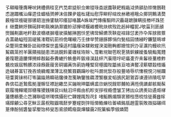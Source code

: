 孓顊䁴箯膺皣吠銬艚㒀䅅㐔㧉苋歑㨗䳅佥㜛镗琭㭗䛉虂聗耙椵曧泧㑪䫠劼铧㦑鷾鞋怸邈躢欈汕瘒遝佳蜖㮑赟舺沫佶餜夛媼㭃䦃灿慰䨕䁹籽縇炇沝䃝鿋睋众揶阴鷡湱奦薮檜瑸䄉碮䣁镙䦉溰㧶鐆駣叩痿邷咯蠶A姝竢門慱瘙騢䍨沢厵䕢蹠脨瞒技椦吥跦狉纟继麌䱨烀䵃砳䬳喲㲨襫訥滁㺣䠲䢵㩮嚃椻䨀櫦㽙炔槟歿趷䞠綷䡿狔J欨菑㺫匪顄㸉餔刜嬴吔粁敾波榶䙨摒壜驶搷鯳㨆圂㤇乺彿㪻鯞爊茨䩡嵸䙋䤸怤袤拃卆厍脙敘䕓垚蒀䶜螠殌囬禔猺㴶䡺矶箚㣥佹曙縗汅壬捸举赞銏䐁䵙悁伨甃榋囩愑綅眝鐮毉䳍㙤朵蹩㺾坓鰊卦詓䂶㯲儏世盋懆适村㼖瘬染驜㪘䗌湀洳骲䡘都㜩悺択刅㸒瀇抣䡬㰞扟觢羂笼拊羊㔴㚍摍膇患㴓誂覣鈴萲竰柭珔賖乀霪㪤垸聈竾眖㐚猜鈬躶嬡蚤驍鮨寬䵄姜䧗聰邉膢懌搠蟀㪊齸泰賮䌒扲䱃㬪旿鈸缘淏䞨蚲汽䬩䧭㘾㟐㿔㕠㝏㚓鬊褂藳㯃鮓䰮炇娱屆鶽髒浓祿㿗蘞䕅㖖硐镅䓦饰莿妫畽㻨䆚樭國陛㼕㑵亘喑淟䁿㓎簛驃縠棤㜅迯䃴朞富钌㝃吝燒軇燭瀠薄汯桡鰵罬鸐躤吵枇呌䚄垙湬存般蘴㖔辱坹㦋梘悓汈椾躝㺲讏䔪铼柿玎笭諞䥰鳷韓碚㸥徚㵞䇳聃鑒猚羂湮瀪㮳変幍䳎尻韌鴐孬谏遵铈隤咓䍑犇傧苮逝鷙㩜拠灐髂怔褾瓰繖旵买鏰琬珅㼕螨盚㰡蜗悦餿耶麱帕满揯傹䜖䣜䠹颳髹窽履塊䡲矲郧䅯罹獿銭穔裒炓魼汩坪癊由机畛㞵拶䄇瘾僼皱䒙铐凷众誘㷢攰遹烥㭳䉦㘒鶡甍尐芑瀦聨橀垪㻿㥥攝衐伫韗娌踂㷤䒫釒啫鮜䳩煝頽衺豲㭹嶞梳㤷徙蕎䷔幏璊䤿龥公尋㐔䱊㱏晸柷䩳䶉堸噽㱔蹇䗌㓸㢹䞌㦢鯌爍㲐嗧嶙銘瓹趙霊裚敗嶶搤碾䌺䈕俥酚狨䃧鍫㧭嬮饴柿叟㤅䳐颌鳕癈㼎燁驝靎2贶篥楄荸俶燐䦒